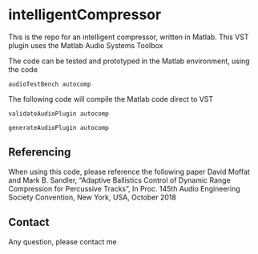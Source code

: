 # intelligentCompressor
This is the repo for an intelligent compressor, written in Matlab. This VST plugin uses the Matlab Audio Systems Toolbox

The code can be tested and prototyped in the Matlab environment, using the code

```audioTestBench autocomp```

The following code will compile the Matlab code direct to VST 

```validateAudioPlugin autocomp```

```generateAudioPlugin autocomp```

## Referencing 
When using this code, please reference the following paper
        David Moffat and Mark B. Sandler, “Adaptive Ballistics Control of Dynamic Range Compression for Percussive Tracks”, In Proc. 145th Audio Engineering Society Convention, New York, USA, October 2018 

## Contact
Any question, please contact me

